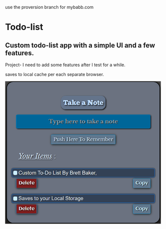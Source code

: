 <!-- note to self npm run deploy for github pages -->
   use the proversion branch for mybabb.com 
# Todo-list

## Custom  todo-list app with a simple UI and a few features. ##

Project- I need to add some features after I test for a while.

saves to local cache per each separate browser.

![image](Readme.png)
